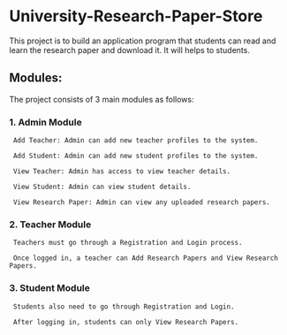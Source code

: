 # University-Research-Paper-Store

This project is to build an application program that students can read and learn the research paper and download it. It will helps to students.

## Modules:

The project consists of 3 main modules as follows:

### 1. Admin Module

     Add Teacher: Admin can add new teacher profiles to the system.
   
     Add Student: Admin can add new student profiles to the system.
   
     View Teacher: Admin has access to view teacher details.
   
     View Student: Admin can view student details.
   
     View Research Paper: Admin can view any uploaded research papers.

### 2. Teacher Module

     Teachers must go through a Registration and Login process.
   
     Once logged in, a teacher can Add Research Papers and View Research Papers.
   
### 3. Student Module

     Students also need to go through Registration and Login.
   
     After logging in, students can only View Research Papers.
